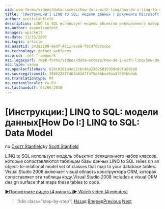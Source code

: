 ```yaml
---
uid: web-forms/videos/data-access/how-do-i-with-linq/how-do-i-linq-to-sql-data-model
title: '[Инструкции:] LINQ to SQL: модели данных | Документы Microsoft'
author: scottstanfield
description: LINQ to SQL использует модель объектно реляционного набор классов, которые сопоставляются таблицам базы данных. Visual Studio 2008 включает visual рабочей области конструирования ORM...
ms.author: aspnetcontent
manager: wpickett
ms.date: 11/15/2007
ms.topic: article
ms.assetid: 24282199-9edf-4211-ac6e-f05df68cccbe
ms.technology: dotnet-webforms
ms.prod: .net-framework
msc.legacyurl: /web-forms/videos/data-access/how-do-i-with-linq/how-do-i-linq-to-sql-data-model
msc.type: video
ms.openlocfilehash: 628cb181a4ec2cbc4ba2382501599dc89fa596e8
ms.sourcegitcommit: f8852267f463b62d7f975e56bea9aa3f68fbbdeb
ms.translationtype: MT
ms.contentlocale: ru-RU
ms.lasthandoff: 04/06/2018
---
```

<a name="how-do-i-linq-to-sql-data-model"></a><span data-ttu-id="d1e2e-104">[Инструкции:] LINQ to SQL: модели данных</span><span class="sxs-lookup"><span data-stu-id="d1e2e-104">[How Do I:] LINQ to SQL: Data Model</span></span>
====================
<span data-ttu-id="d1e2e-105">по [Скотт Stanfield](https://github.com/scottstanfield)</span><span class="sxs-lookup"><span data-stu-id="d1e2e-105">by [Scott Stanfield](https://github.com/scottstanfield)</span></span>

<span data-ttu-id="d1e2e-106">LINQ to SQL использует модель объектно реляционного набор классов, которые сопоставляются таблицам базы данных.</span><span class="sxs-lookup"><span data-stu-id="d1e2e-106">LINQ to SQL relies on an object-to-relational model set of classes that map to your database tables.</span></span> <span data-ttu-id="d1e2e-107">Visual Studio 2008 включает visual область конструктора ORM, которая сопоставляет эти таблицы коду.</span><span class="sxs-lookup"><span data-stu-id="d1e2e-107">Visual Studio 2008 includes a visual ORM design surface that maps these tables to code.</span></span>

[<span data-ttu-id="d1e2e-108">&#9654;Посмотрите видео (4 минуты)</span><span class="sxs-lookup"><span data-stu-id="d1e2e-108">&#9654; Watch video (4 minutes)</span></span>](https://channel9.msdn.com/Blogs/ASP-NET-Site-Videos/how-do-i-linq-to-sql-data-model)

> [!div class="step-by-step"]
> <span data-ttu-id="d1e2e-109">[Назад](how-do-i-linq-to-sql-overview.md)
> [Вперед](how-do-i-linq-to-sql-querying-the-database.md)</span><span class="sxs-lookup"><span data-stu-id="d1e2e-109">[Previous](how-do-i-linq-to-sql-overview.md)
[Next](how-do-i-linq-to-sql-querying-the-database.md)</span></span>
